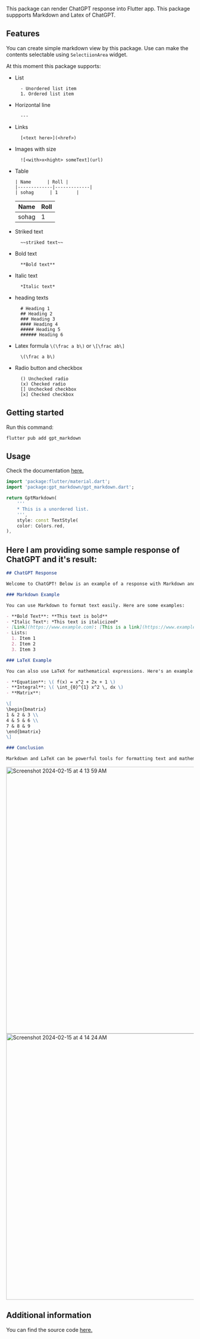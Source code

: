 This package can render ChatGPT response into Flutter app. This package suppports Markdown and Latex of ChatGPT.

## Features

You can create simple markdown view by this package. Use can make the contents selectable using `SelectiionArea` widget.

At this moment this package supports:
- List 

        - Unordered list item
        1. Ordered list item

- Horizontal line

        ---

- Links 

        [<text here>](<href>)

- Images with size 

        ![<with>x<hight> someText](url)
- Table

    ```
    | Name      | Roll |
    |-------------|-------------|
    | sohag      | 1       |

    ```
    | Name      | Roll |
    |-------------|-------------|
    | sohag      | 1       |

- Striked text

        ~~striked text~~

- Bold text

        **Bold text**

- Italic text

        *Italic text*

- heading texts 

        # Heading 1
        ## Heading 2
        ### Heading 3
        #### Heading 4
        ##### Heading 5
        ###### Heading 6

- Latex formula `\(\frac a b\)` or `\[\frac ab\]`

        \(\frac a b\)

- Radio button and checkbox

        () Unchecked radio
        (x) Checked radio
        [] Unchecked checkbox
        [x] Checked checkbox


## Getting started

Run this command:
```
flutter pub add gpt_markdown 
```

## Usage

Check the documentation [here.](https://github.com/saminsohag/flutter_packages/tree/main/gpt_markdown/example)

```dart
import 'package:flutter/material.dart';
import 'package:gpt_markdown/gpt_markdown.dart';

return GptMarkdown(
    '''
    * This is a unordered list.
    ''',
    style: const TextStyle(
    color: Colors.red,
),

```

## Here I am providing some sample response of ChatGPT and it's result:


```markdown
## ChatGPT Response

Welcome to ChatGPT! Below is an example of a response with Markdown and LaTeX code:

### Markdown Example

You can use Markdown to format text easily. Here are some examples:

- **Bold Text**: **This text is bold**
- *Italic Text*: *This text is italicized*
- [Link](https://www.example.com): [This is a link](https://www.example.com)
- Lists:
  1. Item 1
  2. Item 2
  3. Item 3

### LaTeX Example

You can also use LaTeX for mathematical expressions. Here's an example:

- **Equation**: \( f(x) = x^2 + 2x + 1 \)
- **Integral**: \( \int_{0}^{1} x^2 \, dx \)
- **Matrix**:

\[
\begin{bmatrix}
1 & 2 & 3 \\
4 & 5 & 6 \\
7 & 8 & 9
\end{bmatrix}
\]

### Conclusion

Markdown and LaTeX can be powerful tools for formatting text and mathematical expressions in your Flutter app. If you have any questions or need further assistance, feel free to ask!
```
<img width="714" alt="Screenshot 2024-02-15 at 4 13 59 AM" src="https://github.com/saminsohag/flutter_packages/assets/59507062/8f4a4068-a12c-45d1-a954-ebaf3822e754">

<img width="713" alt="Screenshot 2024-02-15 at 4 14 24 AM" src="https://github.com/saminsohag/flutter_packages/assets/59507062/07530522-62a2-405a-8a3f-c284293a306e">





## Additional information

You can find the source code [here.](https://github.com/Infinitix-LLC/gpt_markdown)
